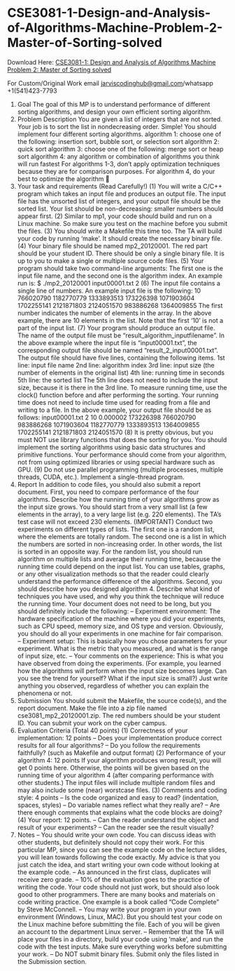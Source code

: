 # CSE3081-1-Design-and-Analysis-of-Algorithms-Machine-Problem-2-Master-of-Sorting-solved

Download Here: [CSE3081-1: Design and Analysis of Algorithms Machine Problem 2: Master of Sorting solved](https://jarviscodinghub.com/assignment/cse3081-1-design-and-analysis-of-algorithms-machine-problem-2-master-of-sorting-solved/)

For Custom/Original Work email jarviscodinghub@gmail.com/whatsapp +1(541)423-7793

1. Goal
The goal of this MP is to understand performance of different sorting algorithms, and design your own efficient sorting algorithm.
2. Problem Description
You are given a list of integers that are not sorted. Your job is to sort the list in nondecreasing order. Simple!
You should implement four different sorting algorithms.
algorithm 1: choose one of the following: insertion sort, bubble sort, or selection sort algorithm 2: quick sort algorithm 3: choose one of the following: merge sort or heap sort algorithm 4: any algorithm or combination of algorithms you think will run fastest
For algorithms 1-3, don’t apply optimization techniques because they are for comparison purposes. For algorithm 4, do your best to optimize the algorithm 🙂
3. Your task and requirements (Read Carefully!)
(1) You will write a C/C++ program which takes an input file and produces an output file. The input file has the unsorted list of integers, and your output file should be the sorted list. Your list should be non-decreasing: smaller numbers should appear first.
(2) Similar to mp1, your code should build and run on a Linux machine. So make sure you test on the machine before you submit the files.
(3) You should write a Makefile this time too. The TA will build your code by running ‘make’. It should create the necessary binary file.
(4) Your binary file should be named mp2_20120001. The red part should be your student ID. There should be only a single binary file. It is up to you to make a single or multiple source code files.
(5) Your program should take two command-line arguments: The first one is the input file name, and the second one is the algorithm index. An example run is:
$ ./mp2_20120001 input00001.txt 2
(6) The input file contains a single line of numbers. An example input file is the following:
10 766020790 1182770779 1333893513 173226398 1071903604 1702255141 2121871803 2124051570 983886268 1364009855
The first number indicates the number of elements in the array. In the above example, there are 10 elements in the list. Note that the first ‘10’ is not a part of the input list.
(7) Your program should produce an output file. The name of the output file must be “result_algorithm_inputfilename”. In the above example where the input file is “input00001.txt”, the corresponding output file should be named “result_2_input00001.txt”. The output file should have five lines, containing the following items.
1st line: input file name 2nd line: algorithm index 3rd line: input size (the number of elements in the original list) 4th line: running time in seconds 5th line: the sorted list
The 5th line does not need to include the input size, because it is there in the 3rd line.
To measure running time, use the clock() function before and after performing the sorting. Your running time does not need to include time used for reading from a file and writing to a file.
In the above example, your output file should be as follows:
input00001.txt 2 10 0.000002 173226398 766020790 983886268 1071903604 1182770779 1333893513 1364009855 1702255141 2121871803 2124051570
(8) It is pretty obvious, but you must NOT use library functions that does the sorting for you. You should implement the sorting algorithms using basic data structures and primitive functions. Your performance should come from your algorithm, not from using optimized libraries or using special hardware such as GPU.
(9) Do not use parallel programming (multiple processes, multiple threads, CUDA, etc.). Implement a single-thread program.
4. Report
In addition to code files, you should also submit a report document.
First, you need to compare performance of the four algorithms. Describe how the running time of your algorithms grow as the input size grows.
You should start from a very small list (a few elements in the array), to a very large list (e.g. 220 elements). The TA’s test case will not exceed 230 elements.
(IMPORTANT) Conduct two experiments on different types of lists. The first one is a random list, where the elements are totally random. The second one is a list in which the numbers are sorted in non-increasing order. In other words, the list is sorted in an opposite way.
For the random list, you should run algorithm on multiple lists and average their running time, because the running time could depend on the input list.
You can use tables, graphs, or any other visualization methods so that the reader could clearly understand the performance difference of the algorithms.
Second, you should describe how you designed algorithm 4. Describe what kind of techniques you have used, and why you think the technique will reduce the running time.
Your document does not need to be long, but you should definitely include the following:
– Experiment environment: The hardware specification of the machine where you did your experiments, such as CPU speed, memory size, and OS type and version. Obviously, you should do all your experiments in one machine for fair comparison.
– Experiment setup: This is basically how you chose parameters for your experiment. What is the metric that you measured, and what is the range of input size, etc.
– Your comments on the experience: This is what you have observed from doing the experiments. (For example, you learned how the algorithms will perform when the input size becomes large. Can you see the trend for yourself? What if the input size is small?) Just write anything you observed, regardless of whether you can explain the phenomena or not.
5. Submission
You should submit the Makefile, the source code(s), and the report document. Make the file into a zip file named cse3081_mp2_20120001.zip. The red numbers should be your student ID. You can submit your work on the cyber campus.
6. Evaluation Criteria (Total 40 points)
(1) Correctness of your implementation: 12 points
– Does your implementation produce correct results for all four algorithms? – Do you follow the requirements faithfully? (such as Makefile and output format)
(2) Performance of your algorithm 4: 12 points
If your algorithm produces wrong result, you will get 0 points here. Otherwise, the points will be given based on the running time of your algorithm 4 (after comparing performance with other students.)
The input files will include multiple random files and may also include some (near) worstcase files.
(3) Comments and coding style: 4 points
– Is the code organized and easy to read? (indentation, spaces, styles) – Do variable names reflect what they really are? – Are there enough comments that explains what the code blocks are doing?
(4) Your report: 12 points.
– Can the reader understand the object and result of your experiments? – Can the reader see the result visually?
7. Notes
– You should write your own code. You can discuss ideas with other students, but definitely should not copy their work. For this particular MP, since you can see the example code on the lecture slides, you will lean towards following the code exactly. My advice is that you just catch the idea, and start writing your own code without looking at the example code.
– As announced in the first class, duplicates will receive zero grade.
– 10% of the evaluation goes to the practice of writing the code. Your code should not just work, but should also look good to other programmers. There are many books and materials on code writing practice. One example is a book called “Code Complete” by Steve McConnell.
– You may write your program in your own environment (Windows, Linux, MAC). But you should test your code on the Linux machine before submitting the file. Each of you will be given an account to the department Linux server.
– Remember that the TA will place your files in a directory, build your code using ‘make’, and run the code with the test inputs. Make sure everything works before submitting your work.
– Do NOT submit binary files. Submit only the files listed in the Submission section.
